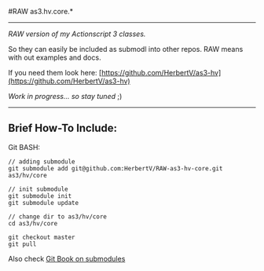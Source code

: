 #RAW as3.hv.core.*

-----------------------------------

*RAW version of my Actionscript 3 classes.*

So they can easily be included as submodl into other repos.
RAW means with out examples and docs.

If you need them look here:
[https://github.com/HerbertV/as3-hv](https://github.com/HerbertV/as3-hv)

*Work in progress... so stay tuned* ;)

-----------------------------------


## Brief How-To Include:


Git BASH:

	// adding submodule
	git submodule add git@github.com:HerbertV/RAW-as3-hv-core.git as3/hv/core

	// init submodule
	git submodule init
	git submodule update

	// change dir to as3/hv/core
	cd as3/hv/core
	
	git checkout master
	git pull


Also check [Git Book on submodules](http://book.git-scm.com/5_submodules.html)
